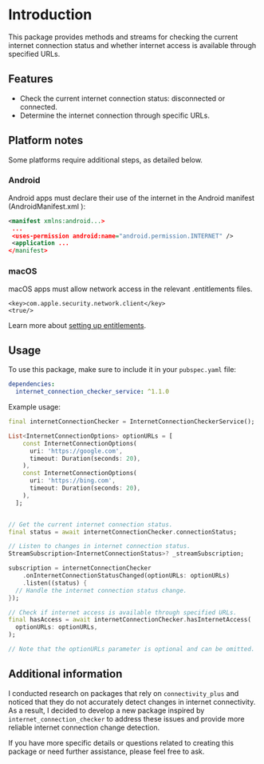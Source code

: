 <!--
This README describes the package. If you publish this package to pub.dev,
this README's contents appear on the landing page for your package.

For information about how to write a good package README, see the guide for
[writing package pages](https://dart.dev/guides/libraries/writing-package-pages).

For general information about developing packages, see the Dart guide for
[creating packages](https://dart.dev/guides/libraries/create-library-packages)
and the Flutter guide for
[developing packages and plugins](https://flutter.dev/developing-packages).
-->

# **Introduction**

This package provides methods and streams for checking the current
internet connection status and whether internet access is available
through specified URLs.

## **Features**

- Check the current internet connection status: disconnected or connected.
- Determine the internet connection through specific URLs.

## Platform notes

Some platforms require additional steps, as detailed below.

### Android

Android apps must declare their use of the internet in the Android manifest (AndroidManifest.xml ):

```xml
<manifest xmlns:android...>
 ...
 <uses-permission android:name="android.permission.INTERNET" />
 <application ...
</manifest>
```

### macOS

macOS apps must allow network access in the relevant .entitlements files.

```entitlements
<key>com.apple.security.network.client</key>
<true/>
```

Learn more about [setting up entitlements](https://flutter.dev/developing-packages).

## **Usage**

To use this package, make sure to include it in your `pubspec.yaml` file:

```yaml
dependencies:
  internet_connection_checker_service: ^1.1.0
```

Example usage:

```dart
final internetConnectionChecker = InternetConnectionCheckerService();

List<InternetConnectionOptions> optionURLs = [
    const InternetConnectionOptions(
      uri: 'https://google.com',
      timeout: Duration(seconds: 20),
    ),
    const InternetConnectionOptions(
      uri: 'https://bing.com',
      timeout: Duration(seconds: 20),
    ),
  ];


// Get the current internet connection status.
final status = await internetConnectionChecker.connectionStatus;

// Listen to changes in internet connection status.
StreamSubscription<InternetConnectionStatus>? _streamSubscription;

subscription = internetConnectionChecker
    .onInternetConnectionStatusChanged(optionURLs: optionURLs)
    .listen((status) {
  // Handle the internet connection status change.
});

// Check if internet access is available through specified URLs.
final hasAccess = await internetConnectionChecker.hasInternetAccess(
  optionURLs: optionURLs,
);

// Note that the optionURLs parameter is optional and can be omitted.
```

## **Additional information**

I conducted research on packages that rely on `connectivity_plus` and noticed that they do not accurately detect changes in internet connectivity. As a result, I decided to develop a new package inspired by `internet_connection_checker` to address these issues and provide more reliable internet connection change detection.

If you have more specific details or questions related to creating this package or need further assistance, please feel free to ask.
